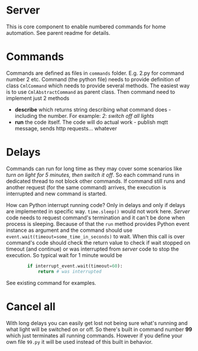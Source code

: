 # Server
This is core component to enable numbered commands for home automation. See parent readme for details.

# Commands
Commands are defined as files in `commands` folder. E.g. 2.py for command number 2 etc. Command (the python file) needs to provide definition of class `CmlCommand` which needs to provide several methods. The easiest way is to use `CmlAbstractCommand` as parent class. Then command need to implement just 2 methods
* __describe__ which returns string describing what command does - including the number. For example: _2: switch off all lights_
* __run__ the code itself. The code will do actual work - publish mqtt message, sends http requests... whatever

# Delays
Commands can run for long time as they may cover some scenarios like _turn on light for 5 minutes, then switch it off_. So each command runs in dedicated thread to not block other commands. If command still runs and another request (for the same command) arrives, the execution is interrupted and new command is started.

How can Python interrupt running code? Only in delays and only if delays are implemented in specific way. `time.sleep()` would not work here. _Server_ code needs to request command's termination and it can't be done when process is sleeping. Because of that the `run` method provides Python event instance as argument and the command should use `event.wait(timeout=some_time_in_seconds)` to wait. When this call is over command's code should check the return value to check if wait stopped on timeout (and continue) or was interrupted from _server_ code to stop the execution. So typical wait for 1 minute would be
```python
        if interrupt_event.wait(timeout=60):
            return # was interrupted
```
See existing command for examples.

# Cancel all
With long delays you can easily get lost not being sure what's running and what light will be switched on or off. So there's built in command number __99__ which just terminates all running commands. However if you define your own file `99.py` it will be used instead of this built in behavior.